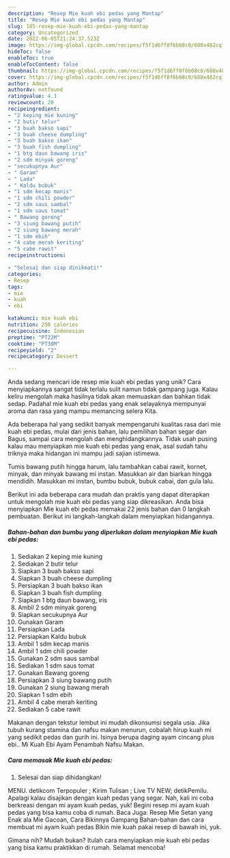 ```yaml
---
description: "Resep Mie kuah ebi pedas yang Mantap"
title: "Resep Mie kuah ebi pedas yang Mantap"
slug: 185-resep-mie-kuah-ebi-pedas-yang-mantap
category: Uncategorized
date: 2022-06-05T21:24:37.523Z
image: https://img-global.cpcdn.com/recipes/f5f1d6ff8f6b68c0/680x482cq70/mie-kuah-ebi-pedas-foto-resep-utama.jpg
hideToc: false
enableToc: true
enableTocContent: false
thumbnail: https://img-global.cpcdn.com/recipes/f5f1d6ff8f6b68c0/680x482cq70/mie-kuah-ebi-pedas-foto-resep-utama.jpg
cover: https://img-global.cpcdn.com/recipes/f5f1d6ff8f6b68c0/680x482cq70/mie-kuah-ebi-pedas-foto-resep-utama.jpg
author: Admin
authorAv: notfound
ratingvalue: 4.1
reviewcount: 20
recipeingredient:
- "2 keping mie kuning"
- "2 butir telur"
- "3 buah bakso sapi"
- "3 buah cheese dumpling"
- "3 buah bakso ikan"
- "3 buah fish dumpling"
- "1 btg daun bawang iris"
- "2 sdm minyak goreng"
- "secukupnya Aur"
- " Garam"
- " Lada"
- " Kaldu bubuk"
- "1 sdm kecap manis"
- "1 sdm chili powder"
- "2 sdm saus sambal"
- "1 sdm saus tomat"
- " Bawang goreng"
- "3 siung bawang putih"
- "2 siung bawang merah"
- "1 sdm ebih"
- "4 cabe merah keriting"
- "5 cabe rawit"
recipeinstructions:

- "Selesai dan siap dinikmati!"
categories:
- Resep
tags:
- mie
- kuah
- ebi

katakunci: mie kuah ebi 
nutrition: 250 calories
recipecuisine: Indonesian
preptime: "PT22M"
cooktime: "PT30M"
recipeyield: "2"
recipecategory: Dessert

---
```





Anda sedang mencari ide resep mie kuah ebi pedas yang unik? Cara menyiapkannya sangat tidak terlalu sulit namun tidak gampang juga. Kalau keliru mengolah maka hasilnya tidak akan memuaskan dan bahkan tidak sedap. Padahal mie kuah ebi pedas yang enak selayaknya mempunyai aroma dan rasa yang mampu memancing selera Kita.





Ada beberapa hal yang sedikit banyak mempengaruhi kualitas rasa dari mie kuah ebi pedas, mulai dari jenis bahan, lalu pemilihan bahan segar dan Bagus, sampai cara mengolah dan menghidangkannya. Tidak usah pusing kalau mau menyiapkan mie kuah ebi pedas yang enak,      asal sudah tahu triknya maka hidangan ini mampu jadi sajian istimewa.














Tumis bawang putih hingga harum, lalu tambahkan cabai rawit, kornet, minyak, dan minyak bawang mi instan. Masukkan air dan biarkan hingga mendidih. Masukkan mi instan, bumbu bubuk, bubuk cabai, dan gula lalu.






Berikut ini ada beberapa cara mudah dan praktis yang dapat diterapkan untuk mengolah mie kuah ebi pedas yang siap dikreasikan. Anda bisa menyiapkan Mie kuah ebi pedas memakai 22 jenis bahan dan 0 langkah pembuatan. Berikut ini langkah-langkah dalam menyiapkan hidangannya.

<!--inarticleads1-->

##### Bahan-bahan dan bumbu yang diperlukan dalam menyiapkan Mie kuah ebi pedas:

1. Sediakan 2 keping mie kuning
1. Sediakan 2 butir telur
1. Siapkan 3 buah bakso sapi
1. Siapkan 3 buah cheese dumpling
1. Persiapkan 3 buah bakso ikan
1. Siapkan 3 buah fish dumpling
1. Siapkan 1 btg daun bawang, iris
1. Ambil 2 sdm minyak goreng
1. Siapkan secukupnya Aur
1. Gunakan  Garam
1. Persiapkan  Lada
1. Persiapkan  Kaldu bubuk
1. Ambil 1 sdm kecap manis
1. Ambil 1 sdm chili powder
1. Gunakan 2 sdm saus sambal
1. Sediakan 1 sdm saus tomat
1. Gunakan  Bawang goreng
1. Persiapkan 3 siung bawang putih
1. Gunakan 2 siung bawang merah
1. Siapkan 1 sdm ebih
1. Ambil 4 cabe merah keriting
1. Sediakan 5 cabe rawit


Makanan dengan tekstur lembut ini mudah dikonsumsi segala usia. Jika tubuh kurang stamina dan nafsu makan menurun, cobalah hirup kuah mi yang sedikit pedas dan gurih ini. Isinya berupa daging ayam cincang plus ebi.. Mi Kuah Ebi Ayam Penambah Nafsu Makan. 

<!--inarticleads2-->

##### Cara memasak Mie kuah ebi pedas:


1. Selesai dan siap dihidangkan!

MENU. detikcom Terpopuler ; Kirim Tulisan ; Live TV NEW; detikPemilu. Apalagi kalau disajikan dengan kuah pedas yang segar. Nah, kali ini coba berkreasi dengan mi ayam kuah pedas, yuk! Begini resep mi ayam kuah pedas yang bisa kamu coba di rumah. Baca Juga: Resep Mie Setan yang Enak ala Mie Gacoan, Cara Bikinnya Gampang Bahan-bahan dan cara membuat mi ayam kuah pedas Bikin mie kuah pakai resep di bawah ini, yuk. 

Gimana nih? Mudah bukan? Itulah cara menyiapkan mie kuah ebi pedas yang bisa kamu praktikkan di rumah. Selamat mencoba!
